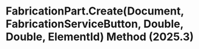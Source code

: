 # FabricationPart.Create(Document, FabricationServiceButton, Double, Double, ElementId) Method (2025.3)

﻿